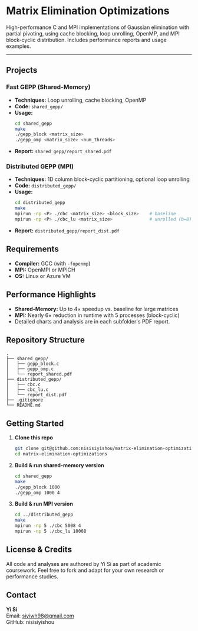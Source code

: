 # Matrix Elimination Optimizations

High-performance C and MPI implementations of Gaussian elimination with partial pivoting, using cache blocking, loop unrolling, OpenMP, and MPI block-cyclic distribution. Includes performance reports and usage examples.

---

## Projects

### Fast GEPP (Shared-Memory)
- **Techniques:** Loop unrolling, cache blocking, OpenMP  
- **Code:** `shared_gepp/`  
- **Usage:**
  ```bash
  cd shared_gepp
  make
  ./gepp_block <matrix_size>
  ./gepp_omp <matrix_size> <num_threads>
  ```
- **Report:** `shared_gepp/report_shared.pdf`

### Distributed GEPP (MPI)
- **Techniques:** 1D column block-cyclic partitioning, optional loop unrolling
- **Code:** `distributed_gepp/`
- **Usage:**
  ```bash
  cd distributed_gepp
  make
  mpirun -np <P> ./cbc <matrix_size> <block_size>    # baseline
  mpirun -np <P> ./cbc_lu <matrix_size>              # unrolled (b=8)
  ```
- **Report:** `distributed_gepp/report_dist.pdf`

## Requirements
- **Compiler:** GCC (with `-fopenmp`)
- **MPI:** OpenMPI or MPICH
- **OS:** Linux or Azure VM

## Performance Highlights
- **Shared-Memory:** Up to 4× speedup vs. baseline for large matrices
- **MPI:** Nearly 6× reduction in runtime with 5 processes (block-cyclic)
- Detailed charts and analysis are in each subfolder's PDF report.

## Repository Structure

```
.
├── shared_gepp/
│   ├── gepp_block.c
│   ├── gepp_omp.c
│   └── report_shared.pdf
├── distributed_gepp/
│   ├── cbc.c
│   ├── cbc_lu.c
│   └── report_dist.pdf
├── .gitignore
└── README.md
```

## Getting Started

1. **Clone this repo**
   ```bash
   git clone git@github.com:nisisiyishou/matrix-elimination-optimizations.git
   cd matrix-elimination-optimizations
   ```

2. **Build & run shared-memory version**
   ```bash
   cd shared_gepp
   make
   ./gepp_block 1000
   ./gepp_omp 1000 4
   ```

3. **Build & run MPI version**
   ```bash
   cd ../distributed_gepp
   make
   mpirun -np 5 ./cbc 5008 4
   mpirun -np 5 ./cbc_lu 10008
   ```

## License & Credits

All code and analyses are authored by Yi Si as part of academic coursework. Feel free to fork and adapt for your own research or performance studies.

## Contact

**Yi Si**  
Email: siyiwh98@gmail.com  
GitHub: nisisiyishou
